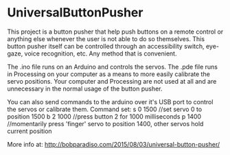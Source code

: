 # UniversalButtonPusher

This project is a button pusher that help push buttons on a remote control or anything else whenever the user is not able to do so themselves. This button pusher itself can be controlled through an accessibility switch, eye-gaze, voice recognition, etc. Any method that is convenient.

The .ino file runs on an Arduino and controls the servos.
The .pde file runs in Processing on your computer as a means to more easily calibrate the servo positions. Your computer and Processing are not used at all and are unnecessary in the normal usage of the button pusher.

You can also send commands to the arduino over it's USB port to control the servos or calibrate them.
Command set:
s 0 1500 //set servo 0 to position 1500
b 2 1000 //press button 2 for 1000 milliseconds
p 1400 //momentarily press 'finger' servo to position 1400, other servos hold current position 

More info at: http://bobparadiso.com/2015/08/03/universal-button-pusher/
